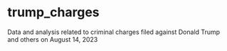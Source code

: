 # trump_charges
Data and analysis related to criminal charges filed against Donald Trump and others on August 14, 2023
